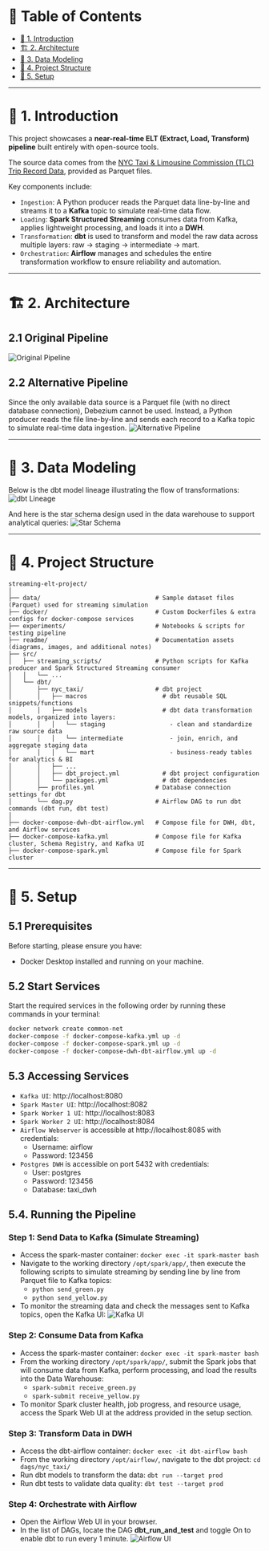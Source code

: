 # 📑 Table of Contents

- [📌 1. Introduction](#-1-introduction)
- [🏗 2. Architecture](#-2-architecture)
- [🚧 3. Data Modeling](#-3-data-modeling)
- [📂 4. Project Structure](#-4-project-structure)
- [🚀 5. Setup](#-5-setup)

---

# 📌 1. Introduction
This project showcases a **near-real-time ELT (Extract, Load, Transform) pipeline** built entirely with open-source tools.

The source data comes from the [NYC Taxi & Limousine Commission (TLC) Trip Record Data](https://www.nyc.gov/site/tlc/about/tlc-trip-record-data.page), provided as Parquet files.

Key components include:  
- `Ingestion`: A Python producer reads the Parquet data line-by-line and streams it to a **Kafka** topic to simulate real-time data flow.  
- `Loading`: **Spark Structured Streaming** consumes data from Kafka, applies lightweight processing, and loads it into a **DWH**.  
- `Transformation`: **dbt** is used to transform and model the raw data across multiple layers: raw → staging → intermediate → mart.
- `Orchestration`: **Airflow** manages and schedules the entire transformation workflow to ensure reliability and automation.  

---

# 🏗 2. Architecture
## 2.1 Original Pipeline
![Original Pipeline](readme/pipeline-1.png)

## 2.2 Alternative Pipeline  
Since the only available data source is a Parquet file (with no direct database connection), Debezium cannot be used. Instead, a Python producer reads the file line-by-line and sends each record to a Kafka topic to simulate real-time data ingestion.
![Alternative Pipeline](readme/pipeline-2.png)

---

# 🚧 3. Data Modeling
Below is the dbt model lineage illustrating the flow of transformations:
![dbt Lineage](readme/dbt-lineage.png)

And here is the star schema design used in the data warehouse to support analytical queries:
![Star Schema](readme/star-schema.png)

---

# 📂 4. Project Structure
```text
streaming-elt-project/
│
├── data/                                # Sample dataset files (Parquet) used for streaming simulation
├── docker/                              # Custom Dockerfiles & extra configs for docker-compose services
├── experiments/                         # Notebooks & scripts for testing pipeline
├── readme/                              # Documentation assets (diagrams, images, and additional notes)
├── src/
│   ├── streaming_scripts/               # Python scripts for Kafka producer and Spark Structured Streaming consumer
│   │   └── ...                         
│   └── dbt/                            
│       ├── nyc_taxi/                    # dbt project
│       │   ├── macros                     # dbt reusable SQL snippets/functions
│       │   ├── models                     # dbt data transformation models, organized into layers:
│       │   │   └── staging                  - clean and standardize raw source data
│       │   │   └── intermediate             - join, enrich, and aggregate staging data
│       │   │   └── mart                     - business-ready tables for analytics & BI
│       │   ├── ...   
│       │   ├── dbt_project.yml            # dbt project configuration
│       │   └── packages.yml               # dbt dependencies
│       ├── profiles.yml                 # Database connection settings for dbt
│       └── dag.py                       # Airflow DAG to run dbt commands (dbt run, dbt test)
│
├── docker-compose-dwh-dbt-airflow.yml   # Compose file for DWH, dbt, and Airflow services
├── docker-compose-kafka.yml             # Compose file for Kafka cluster, Schema Registry, and Kafka UI
├── docker-compose-spark.yml             # Compose file for Spark cluster
```

---

# 🚀 5. Setup
## 5.1 Prerequisites  
Before starting, please ensure you have:  
- Docker Desktop installed and running on your machine.  

## 5.2 Start Services  
Start the required services in the following order by running these commands in your terminal:

```bash
docker network create common-net
docker-compose -f docker-compose-kafka.yml up -d
docker-compose -f docker-compose-spark.yml up -d
docker-compose -f docker-compose-dwh-dbt-airflow.yml up -d
```
## 5.3 Accessing Services
- `Kafka UI`: http://localhost:8080
- `Spark Master UI`: http://localhost:8082
- `Spark Worker 1 UI`: http://localhost:8083
- `Spark Worker 2 UI`: http://localhost:8084
- `Airflow Webserver` is accessible at http://localhost:8085 with credentials:
  - Username: airflow
  - Password: 123456
- `Postgres DWH` is accessible on port 5432 with credentials:
  - User: postgres
  - Password: 123456
  - Database: taxi_dwh

## 5.4. Running the Pipeline
### Step 1: Send Data to Kafka (Simulate Streaming)
- Access the spark-master container: `docker exec -it spark-master bash`
- Navigate to the working directory `/opt/spark/app/`, then execute the following scripts to simulate streaming by sending line by line from Parquet file to Kafka topics:
  - `python send_green.py`
  - `python send_yellow.py`
- To monitor the streaming data and check the messages sent to Kafka topics, open the Kafka UI:
![Kafka UI](readme/kafka-ui.png)

### Step 2: Consume Data from Kafka
- Access the spark-master container: `docker exec -it spark-master bash`
- From the working directory `/opt/spark/app/`, submit the Spark jobs that will consume data from Kafka, perform processing, and load the results into the Data Warehouse:
  - `spark-submit receive_green.py`
  - `spark-submit receive_yellow.py`
- To monitor Spark cluster health, job progress, and resource usage, access the Spark Web UI at the address provided in the setup section.

### Step 3: Transform Data in DWH
- Access the dbt-airflow container: `docker exec -it dbt-airflow bash`
- From the working directory `/opt/airflow/`, navigate to the dbt project: `cd dags/nyc_taxi/`
- Run dbt models to transform the data: `dbt run --target prod`
- Run dbt tests to validate data quality: `dbt test --target prod`

### Step 4: Orchestrate with Airflow
- Open the Airflow Web UI in your browser.
- In the list of DAGs, locate the DAG **dbt_run_and_test** and toggle On to enable dbt to run every 1 minute.
![Airflow UI](readme/airflow-dag.png)
